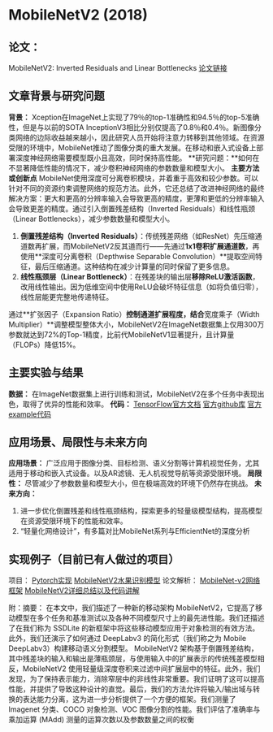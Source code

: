 # MobileNetV2 (2018)
## 论文：
MobileNetV2: Inverted Residuals and Linear Bottlenecks
[论文链接](https://arxiv.org/abs/1801.04381)


## 文章背景与研究问题
**背景：**
Xception在ImageNet上实现了79％的top-1准确性和94.5％的top-5准确性，但是与以前的SOTA InceptionV3相比分别仅提高了0.8％和0.4％。新图像分类网络的边际收益越来越小，因此研究人员开始将注意力转移到其他领域。在资源受限的环境中，MobileNet推动了图像分类的重大发展。在移动和嵌入式设备上部署深度神经网络需要模型既小且高效，同时保持高性能。
**研究问题：**如何在不显著降低性能的情况下，减少卷积神经网络的参数数量和模型大小。
**主要方法或创新点**
MobileNet使用深度可分离卷积模块，并着重于高效和较少参数。可以针对不同的资源约束调整网络的规范方法。此外，它还总结了改进神经网络的最终解决方案：更大和更高的分辨率输入会导致更高的精度，更薄和更低的分辨率输入会导致更差的精度。通过引入倒置残差结构（Inverted Residuals）和线性瓶颈（Linear Bottlenecks），减少参数数量和模型大小。
1. **倒置残差结构（Inverted Residuals）**：传统残差网络（如ResNet）先压缩通道数再扩展，而MobileNetV2反其道而行——先通过**1x1卷积扩展通道数**，再使用**深度可分离卷积（Depthwise Separable Convolution）**提取空间特征，最后压缩通道。这种结构在减少计算量的同时保留了更多信息。  
2. **线性瓶颈层（Linear Bottleneck）**：在残差块的输出层**移除ReLU激活函数**，改用线性输出。因为低维空间中使用ReLU会破坏特征信息（如将负值归零），线性层能更完整地传递特征。  

通过**扩张因子（Expansion Ratio）**控制通道扩展程度，结合**宽度乘子（Width Multiplier）**调整模型整体大小，MobileNetV2在ImageNet数据集上仅用300万参数就达到72%的Top-1精度，比前代MobileNetV1显著提升，且计算量（FLOPs）降低15%。  
   
## 主要实验与结果
**数据：**
在ImageNet数据集上进行训练和测试，MobileNetV2在多个任务中表现出色，取得了优异的性能和效率。
**代码：**
[TensorFlow官方文档](https://www.tensorflow.org/api_docs/python/tf/keras/applications/MobileNetV2#returns)
[官方github库](https://github.com/tensorflow/models/tree/master/research/slim/nets/mobilenet)
[官方example代码](https://github.com/tensorflow/models/blob/master/research/slim/nets/mobilenet/mobilenet_example.ipynb)

## 应用场景、局限性与未来方向
**应用场景：**
广泛应用于图像分类、目标检测、语义分割等计算机视觉任务，尤其适用于移动和嵌入式设备。以及AR滤镜、无人机视觉导航等资源受限环境。
**局限性：**
尽管减少了参数数量和模型大小，但在极端高效的环境下仍然存在挑战。
**未来方向：**
1. 进一步优化倒置残差和线性瓶颈结构，探索更多的轻量级模型结构，提高模型在资源受限环境下的性能和效率。
2. “轻量化网络设计”，有多篇对比MobileNet系列与EfficientNet的深度分析

## 实现例子（目前已有人做过的项目）
项目：
[Pytorch实现](https://github.com/tonylins/pytorch-mobilenet-v2)
[MobileNetV2水果识别模型](https://www.cnblogs.com/giperx/p/18189811)
论文解析：
[MobileNet-v2网络框架](https://blog.csdn.net/thisiszdy/article/details/90146449)
[MobileNetV2详细总结以及代码讲解](https://blog.csdn.net/qq128252/article/details/105886883)

附：摘要：
在本文中，我们描述了一种新的移动架构 MobileNetV2，它提高了移动模型在多个任务和基准测试以及各种不同模型尺寸上的最先进性能。我们还描述了在我们称为 SSDLite 的新框架中将这些移动模型应用于对象检测的有效方法。此外，我们还演示了如何通过 DeepLabv3 的简化形式（我们称之为 Mobile DeepLabv3）构建移动语义分割模型。
MobileNetV2 架构基于倒置残差​​结构，其中残差块的输入和输出是薄瓶颈层，与使用输入中的扩展表示的传统残差模型相反，MobileNetV2 使用轻量级深度卷积来过滤中间扩展层中的特征。此外，我们发现，为了保持表示能力，消除窄层中的非线性非常重要。我们证明了这可以提高性能，并提供了导致这种设计的直觉。最后，我们的方法允许将输入/输出域与转换的表达能力分离，这为进一步分析提供了一个方便的框架。我们测量了 Imagenet 分类、​​COCO 对象检测、VOC 图像分割的性能。我们评估了准确率与乘加运算 (MAdd) 测量的运算次数以及参数数量之间的权衡
